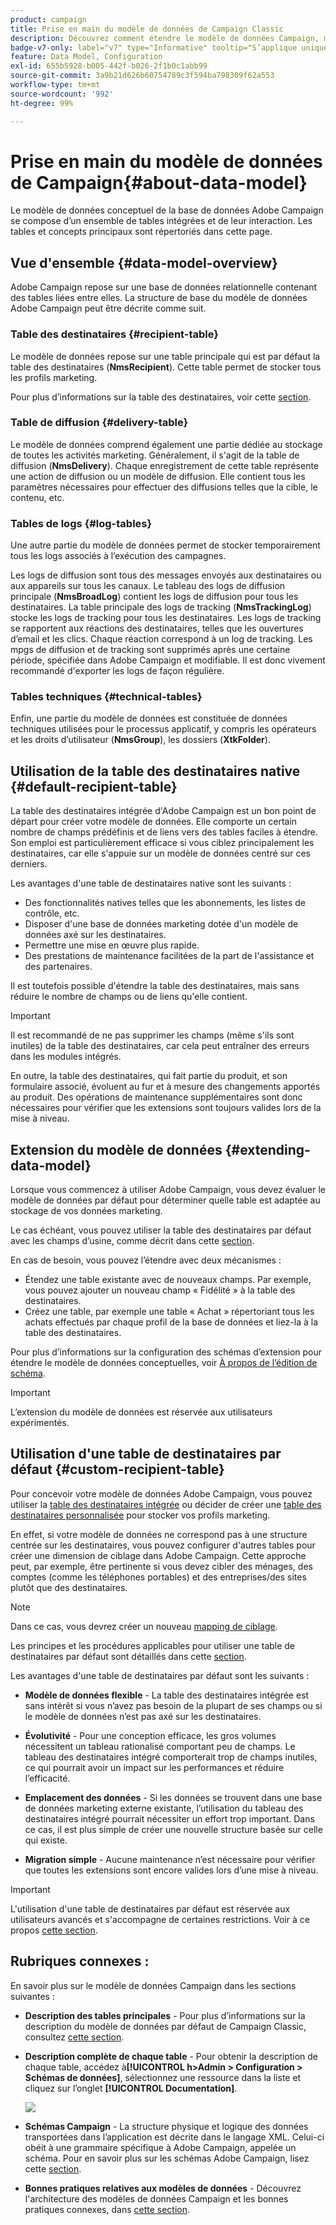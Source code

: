 ```yaml
---
product: campaign
title: Prise en main du modèle de données de Campaign Classic
description: Découvrez comment étendre le modèle de données Campaign, modifier des schémas, utiliser des API, et plus encore
badge-v7-only: label="v7" type="Informative" tooltip="S’applique uniquement à Campaign Classic v7"
feature: Data Model, Configuration
exl-id: 655b5928-b005-442f-b026-2f1b0c1abb99
source-git-commit: 3a9b21d626b60754789c3f594ba798309f62a553
workflow-type: tm+mt
source-wordcount: '992'
ht-degree: 99%

---
```


# Prise en main du modèle de données de Campaign{#about-data-model}

Le modèle de données conceptuel de la base de données Adobe Campaign se compose d’un ensemble de tables intégrées et de leur interaction. Les tables et concepts principaux sont répertoriés dans cette page.

## Vue d&#39;ensemble {#data-model-overview}

Adobe Campaign repose sur une base de données relationnelle contenant des tables liées entre elles. La structure de base du modèle de données Adobe Campaign peut être décrite comme suit.

### Table des destinataires {#recipient-table}

Le modèle de données repose sur une table principale qui est par défaut la table des destinataires (**NmsRecipient**). Cette table permet de stocker tous les profils marketing.

Pour plus d’informations sur la table des destinataires, voir cette [section](#default-recipient-table).

### Table de diffusion {#delivery-table}

Le modèle de données comprend également une partie dédiée au stockage de toutes les activités marketing. Généralement, il s&#39;agit de la table de diffusion (**NmsDelivery**). Chaque enregistrement de cette table représente une action de diffusion ou un modèle de diffusion. Elle contient tous les paramètres nécessaires pour effectuer des diffusions telles que la cible, le contenu, etc.

### Tables de logs {#log-tables}

Une autre partie du modèle de données permet de stocker temporairement tous les logs associés à l’exécution des campagnes.

Les logs de diffusion sont tous des messages envoyés aux destinataires ou aux appareils sur tous les canaux. Le tableau des logs de diffusion principale (**NmsBroadLog**) contient les logs de diffusion pour tous les destinataires.
La table principale des logs de tracking (**NmsTrackingLog**) stocke les logs de tracking pour tous les destinataires. Les logs de tracking se rapportent aux réactions des destinataires, telles que les ouvertures d’email et les clics. Chaque réaction correspond à un log de tracking.
Les mpgs de diffusion et de tracking sont supprimés après une certaine période, spécifiée dans Adobe Campaign et modifiable. Il est donc vivement recommandé d&#39;exporter les logs de façon régulière.

### Tables techniques {#technical-tables}

Enfin, une partie du modèle de données est constituée de données techniques utilisées pour le processus applicatif, y compris les opérateurs et les droits d’utilisateur (**NmsGroup**), les dossiers (**XtkFolder**).

## Utilisation de la table des destinataires native {#default-recipient-table}

La table des destinataires intégrée d&#39;Adobe Campaign est un bon point de départ pour créer votre modèle de données. Elle comporte un certain nombre de champs prédéfinis et de liens vers des tables faciles à étendre. Son emploi est particulièrement efficace si vous ciblez principalement les destinataires, car elle s&#39;appuie sur un modèle de données centré sur ces derniers.

Les avantages d&#39;une table de destinataires native sont les suivants :

* Des fonctionnalités natives telles que les abonnements, les listes de contrôle, etc.
* Disposer d&#39;une base de données marketing dotée d&#39;un modèle de données axé sur les destinataires.
* Permettre une mise en œuvre plus rapide.
* Des prestations de maintenance facilitées de la part de l&#39;assistance et des partenaires.

Il est toutefois possible d&#39;étendre la table des destinataires, mais sans réduire le nombre de champs ou de liens qu&#39;elle contient.

>[!IMPORTANT]
>
>Il est recommandé de ne pas supprimer les champs (même s&#39;ils sont inutiles) de la table des destinataires, car cela peut entraîner des erreurs dans les modules intégrés.

En outre, la table des destinataires, qui fait partie du produit, et son formulaire associé, évoluent au fur et à mesure des changements apportés au produit. Des opérations de maintenance supplémentaires sont donc nécessaires pour vérifier que les extensions sont toujours valides lors de la mise à niveau.

## Extension du modèle de données {#extending-data-model}

Lorsque vous commencez à utiliser Adobe Campaign, vous devez évaluer le modèle de données par défaut pour déterminer quelle table est adaptée au stockage de vos données marketing.

Le cas échéant, vous pouvez utiliser la table des destinataires par défaut avec les champs d’usine, comme décrit dans cette [section](#default-recipient-table).

En cas de besoin, vous pouvez l’étendre avec deux mécanismes :

* Étendez une table existante avec de nouveaux champs. Par exemple, vous pouvez ajouter un nouveau champ « Fidélité » à la table des destinataires.
* Créez une table, par exemple une table « Achat » répertoriant tous les achats effectués par chaque profil de la base de données et liez-la à la table des destinataires.

Pour plus d’informations sur la configuration des schémas d’extension pour étendre le modèle de données conceptuelles, voir [À propos de l’édition de schéma](../../configuration/using/about-schema-edition.md).

>[!IMPORTANT]
>
>L’extension du modèle de données est réservée aux utilisateurs expérimentés.

## Utilisation d&#39;une table de destinataires par défaut {#custom-recipient-table}

Pour concevoir votre modèle de données Adobe Campaign, vous pouvez utiliser la [table des destinataires intégrée](#default-recipient-table) ou décider de créer une [table des destinataires personnalisée](../../configuration/using/about-custom-recipient-table.md) pour stocker vos profils marketing.

En effet, si votre modèle de données ne correspond pas à une structure centrée sur les destinataires, vous pouvez configurer d&#39;autres tables pour créer une dimension de ciblage dans Adobe Campaign. Cette approche peut, par exemple, être pertinente si vous devez cibler des ménages, des comptes (comme les téléphones portables) et des entreprises/des sites plutôt que des destinataires.

>[!NOTE]
>
>Dans ce cas, vous devrez créer un nouveau [mapping de ciblage](../../configuration/using/target-mapping.md).

Les principes et les procédures applicables pour utiliser une table de destinataires par défaut sont détaillés dans cette [section](../../configuration/using/about-custom-recipient-table.md).

Les avantages d&#39;une table de destinataires par défaut sont les suivants :

* **Modèle de données flexible** - La table des destinataires intégrée est sans intérêt si vous n’avez pas besoin de la plupart de ses champs ou si le modèle de données n’est pas axé sur les destinataires.

* **Évolutivité** - Pour une conception efficace, les gros volumes nécessitent un tableau rationalisé comportant peu de champs. Le tableau des destinataires intégré comporterait trop de champs inutiles, ce qui pourrait avoir un impact sur les performances et réduire l’efficacité.

* **Emplacement des données** - Si les données se trouvent dans une base de données marketing externe existante, l’utilisation du tableau des destinataires intégré pourrait nécessiter un effort trop important. Dans ce cas, il est plus simple de créer une nouvelle structure basée sur celle qui existe.

* **Migration simple** - Aucune maintenance n’est nécessaire pour vérifier que toutes les extensions sont encore valides lors d’une mise à niveau.

>[!IMPORTANT]
>
>L&#39;utilisation d&#39;une table de destinataires par défaut est réservée aux utilisateurs avancés et s&#39;accompagne de certaines restrictions. Voir à ce propos [cette section](../../configuration/using/about-custom-recipient-table.md).

## Rubriques connexes :

En savoir plus sur le modèle de données Campaign dans les sections suivantes :

* **Description des tables principales** - Pour plus d’informations sur la description du modèle de données par défaut de Campaign Classic, consultez [cette section](../../configuration/using/data-model-description.md).

* **Description complète de chaque table** - Pour obtenir la description de chaque table, accédez à&#x200B;**[!UICONTROL h>Admin > Configuration > Schémas de données]**, sélectionnez une ressource dans la liste et cliquez sur l’onglet  **[!UICONTROL Documentation]**.

  ![](assets/data-model_documentation-tab.png)


* **Schémas Campaign** - La structure physique et logique des données transportées dans l’application est décrite dans le langage XML. Celui-ci obéit à une grammaire spécifique à Adobe Campaign, appelée un schéma. Pour en savoir plus sur les schémas Adobe Campaign, lisez cette [section](../../configuration/using/about-schema-reference.md).

* **Bonnes pratiques relatives aux modèles de données** - Découvrez l&#39;architecture des modèles de données Campaign et les bonnes pratiques connexes, dans [cette section](../../configuration/using/data-model-best-practices.md#data-model-architecture).
